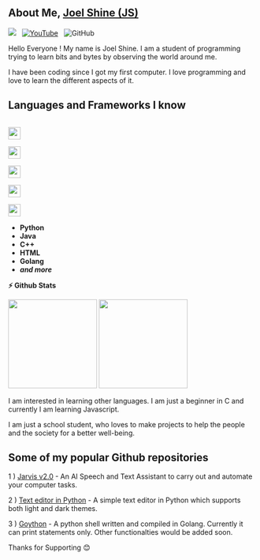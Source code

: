 ## About Me, [Joel Shine (JS)](https://github.com/JoelShine/)

![](https://komarev.com/ghpvc/?username=SetuCoder&color=green)
&nbsp; [![YouTube](https://img.shields.io/badge/YouTube-Channel-%23E62117)](https://www.youtube.com/channel/UCKaqF5TBF2j_R8PB7Sfu_mg) 
&nbsp; ![GitHub](https://img.shields.io/github/followers/JoelShine?label=Follow%20Me%21&style=social)

Hello Everyone ! My name is Joel Shine. I am a student of programming trying to learn bits and bytes by observing the world around me.

I have been coding since I got my first computer. I love programming and love to learn the different aspects of it.

Languages and Frameworks I know
-------------------------------
<code> <img src = "https://img.icons8.com/color/2x/python.png" height = "25" width = "25"> </code>
<code> <img src = "https://img.icons8.com/color/2x/java-coffee-cup-logo.png" height = "25" width = "25"> </code>
<code> <img src = "https://img.icons8.com/color/2x/c-plus-plus-logo.png" height = "25" width = "25"> </code>
<code> <img src = "https://img.icons8.com/color/2x/html-5.png" height = "25" width = "25"> </code>
<code> <img src = "https://img.icons8.com/color/2x/golang.png" height = "25" width = "25"> </code>

- **Python**
- **Java**
- **C++**
- **HTML**
- **Golang**
- **_and more_**


<b>  ⚡ Github Stats</b>

<img height="180em" src="https://github-readme-stats.vercel.app/api?username=JoelShine&show_icons=true&hide_border=true" />
<img height="180em" src="https://github-readme-stats.vercel.app/api/top-langs/?username=JoelShine&exclude_repo=KNN-Image-Classification&show_icons=true&hide_border=true&layout=compact&langs_count=8"/>


I am interested in learning other languages. I am just a beginner in C and currently I am learning Javascript.

I am just a school student, who loves to make projects to help the people and the society for a better well-being.

Some of my popular Github repositories
--------------------------------------

1 ) [Jarvis v2.0](https://github.com/JoelShine/Jarvis-v2.0) - An AI Speech and Text Assistant to carry out and automate your computer tasks.

2 ) [Text editor in Python](https://github.com/JoelShine/Text-Editor-in-Python) - A simple text editor in Python which supports both light and dark themes.

3 ) [Goython](https://github.com/JoelShine/Goython-Python-shell-in-Golang) - A python shell written and compiled in Golang. Currently it can print statements only. Other functionalties would be added soon.

Thanks for Supporting 😊
